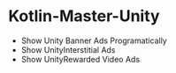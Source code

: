 # Kotlin-Master-Unity

- Show Unity Banner Ads Programatically
- Show UnityInterstitial Ads
- Show UnityRewarded Video Ads
